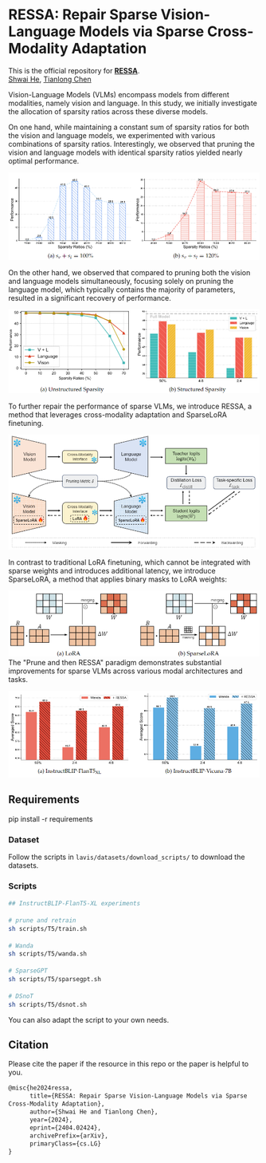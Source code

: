 # RESSA: Repair Sparse Vision-Language Models via Sparse Cross-Modality Adaptation
This is the official repository for [**RESSA**](https://arxiv.org/abs/2404.02424).  
[Shwai He](https://shwai-he.github.io/), [Tianlong Chen](https://tianlong-chen.github.io/)

Vision-Language Models (VLMs) encompass models from different modalities, namely vision and language. In this study, we initially investigate the allocation of sparsity ratios across these diverse models.

On one hand, while maintaining a constant sum of sparsity ratios for both the vision and language models, we experimented with various combinations of sparsity ratios. Interestingly, we observed that pruning the vision and language models with identical sparsity ratios yielded nearly optimal performance.

![](Figures/sparsity.png)

On the other hand, we observed that compared to pruning both the vision and language models simultaneously, focusing solely on pruning the language model, which typically contains the majority of parameters, resulted in a significant recovery of performance.

![](Figures/diff_modalities.png)

To further repair the performance of sparse VLMs, we introduce RESSA, a method that leverages cross-modality adaptation and SparseLoRA finetuning.

![](Figures/RESSA.png)

In contrast to traditional LoRA finetuning, which cannot be integrated with sparse weights and introduces additional latency, we introduce SparseLoRA, a method that applies binary masks to LoRA weights:

![](Figures/SparseLoRA.png)
The "Prune and then RESSA" paradigm demonstrates substantial improvements for sparse VLMs across various modal architectures and tasks.

![](Figures/Performance.png)


## Requirements
pip install -r requirements

### Dataset
Follow the scripts in `lavis/datasets/download_scripts/` to download the datasets.

### Scripts
```bash
## InstructBLIP-FlanT5-XL experiments 

# prune and retrain
sh scripts/T5/train.sh

# Wanda
sh scripts/T5/wanda.sh

# SparseGPT
sh scripts/T5/sparsegpt.sh

# DSnoT
sh scripts/T5/dsnot.sh
```
You can also adapt the script to your own needs.

## Citation
Please cite the paper if the resource in this repo or the paper is helpful to you.
```
@misc{he2024ressa,
      title={RESSA: Repair Sparse Vision-Language Models via Sparse Cross-Modality Adaptation}, 
      author={Shwai He and Tianlong Chen},
      year={2024},
      eprint={2404.02424},
      archivePrefix={arXiv},
      primaryClass={cs.LG}
}
```